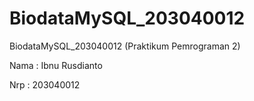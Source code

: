 # BiodataMySQL_203040012
BiodataMySQL_203040012 (Praktikum Pemrograman 2)

Nama : Ibnu Rusdianto

Nrp : 203040012
